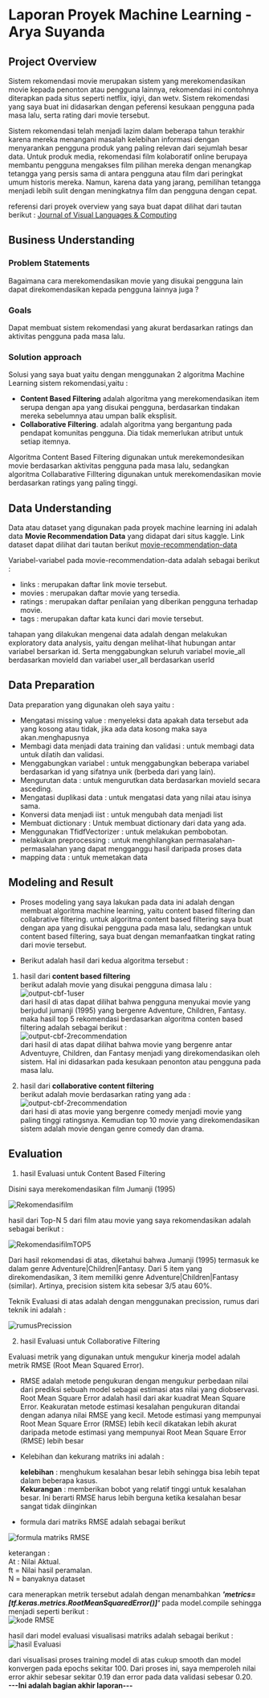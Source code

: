 # Laporan Proyek Machine Learning - Arya Suyanda

## Project Overview

Sistem rekomendasi movie merupakan sistem yang merekomendasikan movie kepada penonton atau pengguna lainnya, rekomendasi ini contohnya diterapkan pada situs seperti netflix, iqiyi, dan wetv. Sistem rekomendasi yang saya buat ini didasarkan dengan peferensi kesukaan pengguna pada masa lalu, serta rating dari movie tersebut.

Sistem rekomendasi telah menjadi lazim dalam beberapa tahun terakhir karena mereka menangani masalah kelebihan informasi dengan menyarankan pengguna produk yang paling relevan dari sejumlah besar data. Untuk produk media, rekomendasi film kolaboratif online berupaya membantu pengguna mengakses film pilihan mereka dengan menangkap tetangga yang persis sama di antara pengguna atau film dari peringkat umum historis mereka. Namun, karena data yang jarang, pemilihan tetangga menjadi lebih sulit dengan meningkatnya film dan pengguna dengan cepat.

referensi dari proyek overview yang saya buat dapat dilihat dari tautan berikut :
[Journal of Visual Languages & Computing](https://www.sciencedirect.com/science/article/abs/pii/S1045926X14000901)

## Business Understanding

### Problem Statements

Bagaimana cara merekomendasikan movie yang disukai pengguna lain dapat direkomendasikan kepada pengguna lainnya juga ?

### Goals

Dapat membuat sistem rekomendasi yang akurat berdasarkan ratings dan aktivitas pengguna pada masa lalu.

### Solution approach

Solusi yang saya buat yaitu dengan menggunakan 2 algoritma Machine Learning sistem rekomendasi,yaitu :

- **Content Based Filtering** adalah algoritma yang merekomendasikan item serupa dengan apa yang disukai pengguna, berdasarkan tindakan mereka sebelumnya atau umpan balik eksplisit.
- **Collaborative Filtering**. adalah algoritma yang bergantung pada pendapat komunitas pengguna. Dia tidak memerlukan atribut untuk setiap itemnya.

Algoritma Content Based Filtering digunakan untuk merekemondesikan movie berdasarkan aktivitas pengguna pada masa lalu, sedangkan algoritma Collabarative Filltering digunakan untuk merekomendasikan movie berdasarkan ratings yang paling tinggi.

## Data Understanding

Data atau dataset yang digunakan pada proyek machine learning ini adalah data **Movie Recommendation Data** yang didapat dari situs kaggle. Link dataset dapat dilihat dari tautan berikut [movie-recommendation-data](https://www.kaggle.com/rohan4050/movie-recommendation-data)

Variabel-variabel pada movie-recommendation-data adalah sebagai berikut :

- links : merupakan daftar link movie tersebut.
- movies : merupakan daftar movie yang tersedia.
- ratings : merupakan daftar penilaian yang diberikan pengguna terhadap movie.
- tags : merupakan daftar kata kunci dari movie tersebut.

tahapan yang dilakukan mengenai data adalah dengan melakukan exploratory data analysis, yaitu dengan melihat-lihat hubungan antar variabel bersarkan id. Serta menggabungkan seluruh variabel movie_all berdasarkan movieId dan variabel user_all berdasarkan userId

## Data Preparation

Data preparation yang digunakan oleh saya yaitu :

- Mengatasi missing value : menyeleksi data apakah data tersebut ada yang kosong atau tidak, jika ada data kosong maka saya akan.menghapusnya
- Membagi data menjadi data training dan validasi : untuk membagi data untuk dilatih dan validasi.
- Menggabungkan variabel : untuk menggabungkan beberapa variabel berdasarkan id yang sifatnya unik (berbeda dari yang lain).
- Mengurutan data : untuk mengurutkan data berdasarkan movieId secara asceding.
- Mengatasi duplikasi data : untuk mengatasi data yang nilai atau isinya sama.
- Konversi data menjadi iist : untuk mengubah data menjadi list
- Membuat dictionary : Untuk membuat dictionary dari data yang ada.
- Menggunakan TfidfVectorizer : untuk melakukan pembobotan.
- melakukan preprocessing : untuk menghilangkan permasalahan-permasalahan yang dapat mengganggu hasil daripada proses data
- mapping data : untuk memetakan data

## Modeling and Result

- Proses modeling yang saya lakukan pada data ini adalah dengan membuat algoritma machine learning, yaitu content based filtering dan collabrative filtering. untuk algoritma content based filtering saya buat dengan apa yang disukai pengguna pada masa lalu, sedangkan untuk content based filtering, saya buat dengan memanfaatkan tingkat rating dari movie tersebut.

- Berikut adalah hasil dari kedua algoritma tersebut :

1. hasil dari **content based filtering**  
   berikut adalah movie yang disukai pengguna dimasa lalu :  
   ![output-cbf-1user](https://raw.githubusercontent.com/onedayxzn/submission_file/master/output-cbf-1user.png)  
   dari hasil di atas dapat dilihat bahwa pengguna menyukai movie yang berjudul jumanji (1995) yang bergenre Adventure, Children, Fantasy.
   maka hasil top 5 rekomendasi berdasarkan algoritma conten based filtering adalah sebagai berikut :  
   ![output-cbf-2recommendation](https://raw.githubusercontent.com/onedayxzn/submission_file/master/output-cbf-2recommend.png)  
   dari hasil di atas dapat dilihat bahwa movie yang bergenre antar Adventuyre, Children, dan Fantasy menjadi yang direkomendasikan oleh sistem. Hal ini didasarkan pada kesukaan penonton atau pengguna pada masa lalu.

2. hasil dari **collaborative content filtering**  
   berikut adalah movie berdasarkan rating yang ada :  
   ![output-cbf-2recommendation](https://raw.githubusercontent.com/onedayxzn/submission_file/master/output-ccf.png)  
   dari hasi di atas movie yang bergenre comedy menjadi movie yang paling tinggi ratingsnya. Kemudian top 10 movie yang direkomendasikan sistem adalah movie dengan genre comedy dan drama.

## Evaluation

1. hasil Evaluasi untuk Content Based Filtering

Disini saya merekomendasikan film Jumanji (1995)

![Rekomendasifilm](https://raw.githubusercontent.com/onedayxzn/submission_file/master/hasilCBFN1.png)

hasil dari Top-N 5 dari film atau movie yang saya rekomendasikan adalah sebagai berikut :

![RekomendasifilmTOP5](https://raw.githubusercontent.com/onedayxzn/submission_file/master/hasilCBFN5.png)

Dari hasil rekomendasi di atas, diketahui bahwa Jumanji (1995) termasuk ke dalam genre Adventure|Children|Fantasy. Dari 5 item yang direkomendasikan, 3 item memiliki genre Adventure|Children|Fantasy (similar). Artinya, precision sistem kita sebesar 3/5 atau 60%.

Teknik Evaluasi di atas adalah dengan menggunakan precission, rumus dari teknik ini adalah :

![rumusPrecission](<https://raw.githubusercontent.com/onedayxzn/submission_file/master/dos_819311f78d87da1e0fd8660171fa58e620211012160253%20(1).png>)

2. hasil Evaluasi untuk Collaborative Filtering

Evaluasi metrik yang digunakan untuk mengukur kinerja model adalah metrik RMSE (Root Mean Squared Error).

- RMSE adalah metode pengukuran dengan mengukur perbedaan nilai dari prediksi sebuah model sebagai estimasi atas nilai yang diobservasi. Root Mean Square Error adalah hasil dari akar kuadrat Mean Square Error. Keakuratan metode estimasi kesalahan pengukuran ditandai dengan adanya nilai RMSE yang kecil. Metode estimasi yang mempunyai Root Mean Square Error (RMSE) lebih kecil dikatakan lebih akurat daripada metode estimasi yang mempunyai Root Mean Square Error (RMSE) lebih besar

- Kelebihan dan kekurang matriks ini adalah :

  **kelebihan** : menghukum kesalahan besar lebih sehingga bisa lebih tepat dalam beberapa kasus.  
  **Kekurangan** : memberikan bobot yang relatif tinggi untuk kesalahan besar. Ini berarti RMSE harus lebih berguna ketika kesalahan besar sangat tidak diinginkan

- formula dari matriks RMSE adalah sebagai berikut

![formula matriks RMSE](https://raw.githubusercontent.com/onedayxzn/submission_file/master/rumusRMSE.png)

keterangan : <br>
At : Nilai Aktual. <br>
ft = Nilai hasil peramalan.<br>
N = banyaknya dataset<br>

cara menerapkan metrik tersebut adalah dengan menambahkan **_'metrics=[tf.keras.metrics.RootMeanSquaredError()]'_** pada model.compile sehingga menjadi seperti berikut :  
![kode RMSE](https://raw.githubusercontent.com/onedayxzn/submission_file/master/kode%20RMSE.png)

hasil dari model evaluasi visualisasi matriks adalah sebagai berikut :  
![hasil Evaluasi](https://raw.githubusercontent.com/onedayxzn/submission_file/master/hasilmodelmatric.png)

dari visualisasi proses training model di atas cukup smooth dan model konvergen pada epochs sekitar 100. Dari proses ini, saya memperoleh nilai error akhir sebesar sekitar 0.19 dan error pada data validasi sebesar 0.20.  
**---Ini adalah bagian akhir laporan---**
